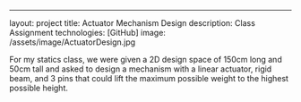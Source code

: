---
layout: project
title: Actuator Mechanism Design
description: Class Assignment
technologies: [GitHub]
image: /assets/image/ActuatorDesign.jpg

For my statics class, we were given a 2D design space of 150cm long and 50cm tall and asked to design a mechanism with a linear actuator, rigid beam, and 3 pins that could lift the maximum possible weight to the highest possible height.
